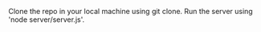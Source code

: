 Clone the repo in your local machine using git clone.
Run the server using 'node server/server.js'.
